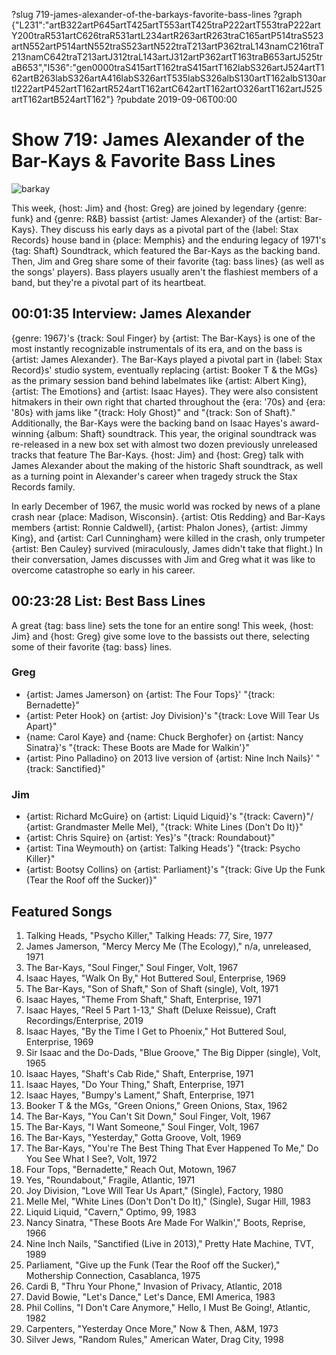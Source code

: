 ?slug 719-james-alexander-of-the-barkays-favorite-bass-lines
?graph {"L231":"artB322artP645artT425artT553artT425traP222artT553traP222artY200traR531artC626traR531artL234artR263artR263traC165artP514traS523artN552artP514artN552traS523artN522traT213artP362traL143namC216traT213namC642traT213artJ312traL143artJ312artP362artT163traB653artJ525traB653","I536":"gen0000traS415artT162traS415artT162labS326artJ524artT162artB263labS326artA416labS326artT535labS326albS130artT162albS130artI222artP452artT162artR524artT162artC642artT162artO326artT162artJ525artT162artB524artT162"}
?pubdate 2019-09-06T00:00

# Show 719: James Alexander of the Bar-Kays & Favorite Bass Lines

![barkay](//static.soundopinions.org/images/2019/barkays.jpg)

This week, {host: Jim} and {host: Greg} are joined by legendary {genre: funk} and {genre: R&B} bassist {artist: James Alexander} of the {artist: Bar-Kays}. They discuss his early days as a pivotal part of the {label: Stax Records} house band in {place: Memphis} and the enduring legacy of 1971's {tag: Shaft} Soundtrack, which featured the Bar-Kays as the backing band. Then, Jim and Greg share some of their favorite {tag: bass lines} (as well as the songs' players). Bass players usually aren't the flashiest members of a band, but they're a pivotal part of its heartbeat.



## 00:01:35 Interview: James Alexander
{genre: 1967}'s {track: Soul Finger} by {artist: The Bar-Kays} is one of the most instantly recognizable instrumentals of its era, and on the bass is {artist: James Alexander}. The Bar-Kays played a pivotal part in {label: Stax Record}s' studio system, eventually replacing {artist: Booker T & the MGs} as the primary session band behind labelmates like {artist: Albert King}, {artist: The Emotions} and {artist: Isaac Hayes}. They were also consistent hitmakers in their own right that charted throughout the {era: '70s} and {era: '80s} with jams like "{track: Holy Ghost}" and "{track: Son of Shaft}." Additionally, the Bar-Kays were the backing band on Isaac Hayes's award-winning {album: Shaft} soundtrack. This year, the original soundtrack was re-released in a new box set with almost two dozen previously unreleased tracks that feature The Bar-Kays. {host: Jim} and {host: Greg} talk with James Alexander about the making of the historic Shaft soundtrack, as well as a turning point in Alexander's career when tragedy struck the Stax Records family. 

In early December of 1967, the music world was rocked by news of a plane crash near {place: Madison, Wisconsin}. {artist: Otis Redding} and Bar-Kays members {artist: Ronnie Caldwell}, {artist: Phalon Jones}, {artist: Jimmy King}, and {artist: Carl Cunningham} were killed in the crash, only trumpeter {artist: Ben Cauley} survived (miraculously, James didn't take that flight.) In their conversation, James discusses with Jim and Greg what it was like to overcome catastrophe so early in his career. 


## 00:23:28 List: Best Bass Lines
A great {tag: bass line} sets the tone for an entire song! This week, {host: Jim} and {host: Greg} give some love to the bassists out there, selecting some of their favorite {tag: bass} lines.


### Greg
- {artist: James Jamerson} on {artist: The Four Tops}' "{track: Bernadette}"
- {artist: Peter Hook} on {artist: Joy Division}'s "{track: Love Will Tear Us Apart}"
- {name: Carol Kaye} and {name: Chuck Berghofer} on {artist: Nancy Sinatra}'s "{track: These Boots are Made for Walkin'}"
- {artist: Pino Palladino} on 2013 live version of {artist: Nine Inch Nails}' "{track: Sanctified}" 

### Jim
- {artist: Richard McGuire} on {artist: Liquid Liquid}'s "{track: Cavern}"/ {artist: Grandmaster Melle Mel}, "{track: White Lines (Don't Do It)}"
- {artist: Chris Squire} on {artist: Yes}'s "{track: Roundabout}"
- {artist: Tina Weymouth} on {artist: Talking Heads'} "{track: Psycho Killer}"
- {artist: Bootsy Collins} on {artist: Parliament}'s "{track: Give Up the Funk (Tear the Roof off the Sucker)}"



## Featured Songs

1. Talking Heads, "Psycho Killer," Talking Heads: 77, Sire, 1977
1. James Jamerson, "Mercy Mercy Me (The Ecology)," n/a, unreleased, 1971
1. The Bar-Kays, "Soul Finger," Soul Finger, Volt, 1967
1. Isaac Hayes, "Walk On By," Hot Buttered Soul, Enterprise, 1969
1. The Bar-Kays, "Son of Shaft," Son of Shaft (single), Volt, 1971
1. Isaac Hayes, "Theme From Shaft," Shaft, Enterprise, 1971
1. Isaac Hayes, "Reel 5 Part 1-13," Shaft (Deluxe Reissue), Craft Recordings/Enterprise, 2019
1. Isaac Hayes, "By the Time I Get to Phoenix," Hot Buttered Soul, Enterprise, 1969
1. Sir Isaac and the Do-Dads, "Blue Groove," The Big Dipper (single), Volt, 1965
1. Isaac Hayes, "Shaft's Cab Ride," Shaft, Enterprise, 1971
1. Isaac Hayes, "Do Your Thing," Shaft, Enterprise, 1971
1. Isaac Hayes, "Bumpy's Lament," Shaft, Enterprise, 1971
1. Booker T & the MGs, "Green Onions," Green Onions, Stax, 1962
1. The Bar-Kays, "You Can't Sit Down," Soul Finger, Volt, 1967
1. The Bar-Kays, "I Want Someone," Soul Finger, Volt, 1967
1. The Bar-Kays, "Yesterday," Gotta Groove, Volt, 1969
1. The Bar-Kays, "You're The Best Thing That Ever Happened To Me," Do You See What I See?, Volt, 1972
1. Four Tops, "Bernadette," Reach Out, Motown, 1967
1. Yes, "Roundabout," Fragile, Atlantic, 1971
1. Joy Division, "Love Will Tear Us Apart," (Single), Factory, 1980
1. Melle Mel, "White Lines (Don't Don't Do It)," (Single), Sugar Hill, 1983
1. Liquid Liquid, "Cavern," Optimo, 99, 1983
1. Nancy Sinatra, "These Boots Are Made For Walkin'," Boots, Reprise, 1966
1. Nine Inch Nails, "Sanctified (Live in 2013)," Pretty Hate Machine, TVT, 1989
1. Parliament, "Give up the Funk (Tear the Roof off the Sucker)," Mothership Connection, Casablanca, 1975
1. Cardi B, "Thru Your Phone," Invasion of Privacy, Atlantic, 2018
1. David Bowie, "Let's Dance," Let's Dance, EMI America, 1983
1. Phil Collins, "I Don't Care Anymore," Hello, I Must Be Going!, Atlantic, 1982
1. Carpenters, "Yesterday Once More," Now & Then, A&M, 1973
1. Silver Jews, "Random Rules," American Water, Drag City, 1998